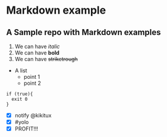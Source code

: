 # **Markdown** example

## A Sample repo with Markdown examples

1. We can have *italic*
2. We can have **bold**
3. We can have ~~striketrough~~

* A list
  * point 1
  * point 2
  
```shell
if (true){
  exit 0
}
```

- [x] notify @kikitux
- [x] #yolo
- [x] PROFIT!!!
